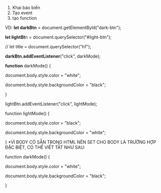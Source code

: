 1. Khai báo biến
2. Tạo event
3. tạo function

VD:
**let darkBtn** = document.getElementById("dark-btn");

**let lightBt**n = document.querySelector("#light-btn");

// let title = document.querySelector("h1");

**darkBtn.addEventListener**("click", darkMode);

**function** darkMode() {

document.body.style.color = "white";

document.body.style.backgroundColor = "black";

}

lightBtn.addEventListener("click", lightMode);

function lightMode() {

document.body.style.color = "black";

document.body.style.backgroundColor = "white";

}
*VÌ BODY CÓ SẴN TRONG HTML NÊN SET CHO BODY LÀ TRƯỜNG HỢP ĐẶC BIỆT, CÓ THỂ VIẾT TẮT NHƯ SAU:

function darkMode() {

document.body.style.color = "white";

document.body.style.backgroundColor = "black";

}